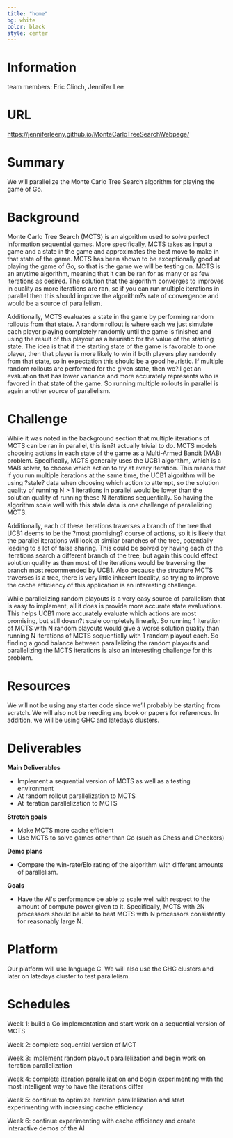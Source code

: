```yaml
---
title: "home"
bg: white  
color: black
style: center
---
```


# Information

team members: Eric Clinch, Jennifer Lee

# URL
https://jenniferleeny.github.io/MonteCarloTreeSearchWebpage/

# Summary
We will parallelize the Monte Carlo Tree Search algorithm for playing the game of Go. 

# Background

Monte Carlo Tree Search (MCTS) is an algorithm used to solve perfect information sequential games. More specifically, MCTS takes as input a game and a state in the game and approximates the best move to make in that state of the game. MCTS has been shown to be exceptionally good at playing the game of Go, so that is the game we will be testing on.  MCTS is an anytime algorithm, meaning that it can be ran for as many or as few iterations as desired. The solution that the algorithm converges to improves in quality as more iterations are ran, so if you can run multiple iterations in parallel then this should improve the algorithm?s rate of convergence and would be a source of parallelism. 

Additionally, MCTS evaluates a state in the game by performing random rollouts from that state. A random rollout is where each we just simulate each player playing completely randomly until the game is finished and using the result of this playout as a heuristic for the value of the starting state. The idea is that if the starting state of the game is favorable to one player, then that player is more likely to win if both players play randomly from that state, so in expectation this should be a good heuristic. If multiple random rollouts are performed for the given state, then we?ll get an evaluation that has lower variance and more accurately represents who is favored in that state of the game. So running multiple rollouts in parallel is again another source of parallelism.

# Challenge

While it was noted in the background section that multiple iterations of MCTS can be ran in parallel, this isn?t actually trivial to do. MCTS models choosing actions in each state of the game as a Multi-Armed Bandit (MAB) problem. Specifically, MCTS generally uses the UCB1 algorithm, which is a MAB solver, to choose which action to try at every iteration. This means that if you run multiple iterations at the same time, the UCB1 algorithm will be using ?stale? data when choosing which action to attempt, so the solution quality of running N > 1 iterations in parallel would be lower than the solution quality of running these N iterations sequentially. So having the algorithm scale well with this stale data is one challenge of parallelizing MCTS.

 Additionally, each of these iterations traverses a branch of the tree that UCB1 deems to be the ?most promising? course of actions, so it is likely that the parallel iterations will look at similar branches of the tree, potentially leading to a lot of false sharing. This could be solved by having each of the iterations search a different branch of the tree, but again this could effect solution quality as then most of the iterations would be traversing the branch most recommended by UCB1. Also because the structure MCTS traverses is a tree, there is very little inherent locality, so trying to improve the cache efficiency of this application is an interesting challenge.
 
 While parallelizing random playouts is a very easy source of parallelism that is easy to implement, all it does is provide more accurate state evaluations. This helps UCB1 more accurately evaluate which actions are most promising, but still doesn?t scale completely linearly. So running 1 iteration of MCTS with N random playouts would give a worse solution quality than running N iterations of MCTS sequentially with 1 random playout each. So finding a good balance between parallelizing the random playouts and parallelizing the MCTS iterations is also an interesting challenge for this problem.

# Resources
We will not be using any starter code since we’ll probably be starting from scratch. We will also not be needing any book or papers for references. In addition, we will be using GHC and latedays clusters. 


# Deliverables

**Main Deliverables**
* Implement a sequential version of MCTS as well as a testing environment
* At random rollout parallelization to MCTS
* At iteration parallelization to MCTS

**Stretch goals**
* Make MCTS more cache efficient
* Use MCTS to solve games other than Go (such as Chess and Checkers)

**Demo plans**
* Compare the win-rate/Elo rating of the algorithm with different amounts of parallelism.

**Goals**
* Have the AI's performance be able to scale well with respect to the amount of compute power given to it. Specifically, MCTS with 2N processors should be able to beat MCTS with N processors consistently for reasonably large N.

# Platform

Our platform will use language C. We will also use the GHC clusters and later on latedays cluster to test parallelism. 

# Schedules
Week 1: build a Go implementation and start work on a sequential version of MCTS

Week 2: complete sequential version of MCT

Week 3: implement random playout parallelization and begin work on iteration parallelization

Week 4: complete iteration parallelization and begin experimenting with the most intelligent way to have the iterations differ

Week 5: continue to optimize iteration parallelization and start experimenting with increasing cache efficiency

Week 6: continue experimenting with cache efficiency and create interactive demos of the AI
